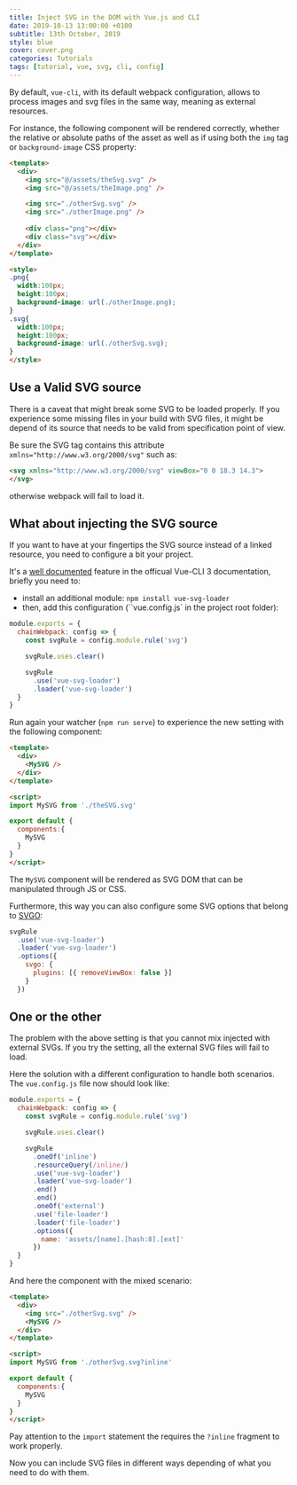 ```yaml
---
title: Inject SVG in the DOM with Vue.js and CLI
date: 2019-10-13 13:00:00 +0100
subtitle: 13th October, 2019
style: blue
cover: cover.png
categories: Tutorials
tags: [tutorial, vue, svg, cli, config]
---
```


By default, `vue-cli`, with its default webpack configuration, allows to process images and svg files in the same way, meaning as external resources.

For instance, the following component will be rendered correctly, whether the relative or absolute paths of the asset as well as if using both the `img` tag or `background-image` CSS property:

```html
<template>
  <div>
    <img src="@/assets/theSvg.svg" />
    <img src="@/assets/theImage.png" />

    <img src="./otherSvg.svg" />
    <img src="./otherImage.png" />
    
    <div class="png"></div>
    <div class="svg"></div>
  </div>
</template>

<style>
.png{
  width:100px;
  height:100px;
  background-image: url(./otherImage.png);
}
.svg{
  width:100px;
  height:100px;
  background-image: url(./otherSvg.svg);
}
</style>
```

## Use a Valid SVG source

There is a caveat that might break some SVG to be loaded properly. If you experience some missing files in your build with SVG files, it might be depend of its source that needs to be valid from specification point of view.

Be sure the SVG tag contains this attribute `xmlns="http://www.w3.org/2000/svg"` such as:

```html
<svg xmlns="http://www.w3.org/2000/svg" viewBox="0 0 18.3 14.3">
</svg>
```

otherwise webpack will fail to load it.

## What about injecting the SVG source

If you want to have at your fingertips the SVG source instead of a linked resource, you need to configure a bit your project.

It's a [well documented](https://www.npmjs.com/package/vue-svg-loader#vue-cli) feature in the officual Vue-CLI 3 documentation, briefly you need to:

- install an additional module: `npm install vue-svg-loader`
- then, add this configuration (``vue.config.js` in the project root folder):

```js
module.exports = {
  chainWebpack: config => {
    const svgRule = config.module.rule('svg')

    svgRule.uses.clear()

    svgRule
      .use('vue-svg-loader')
      .loader('vue-svg-loader')
  }
}
```

Run again your watcher (`npm run serve`) to experience the new setting with the following component:

```html
<template>
  <div>
    <MySVG />
  </div>
</template>

<script>
import MySVG from './theSVG.svg'

export default {
  components:{
    MySVG
  }
}
</script>

```

The `MySVG` component will be rendered as SVG DOM that can be manipulated through JS or CSS.

Furthermore, this way you can also configure some SVG options that belong to [SVGO](https://github.com/svg/svgo):

```js
svgRule
  .use('vue-svg-loader')
  .loader('vue-svg-loader')
  .options({
    svgo: {
      plugins: [{ removeViewBox: false }]
    }
  })
```

## One or the other

The problem with the above setting is that you cannot mix injected with external SVGs. If you try the setting, all the external SVG files will fail to load.

Here the solution with a different configuration to handle both scenarios. The `vue.config.js` file now should look like:

```js
module.exports = {
  chainWebpack: config => {
    const svgRule = config.module.rule('svg')

    svgRule.uses.clear()

    svgRule
      .oneOf('inline')
      .resourceQuery(/inline/)
      .use('vue-svg-loader')
      .loader('vue-svg-loader')
      .end()
      .end()
      .oneOf('external')
      .use('file-loader')
      .loader('file-loader')
      .options({
        name: 'assets/[name].[hash:8].[ext]'
      })
  }
}
```

And here the component with the mixed scenario:

```html
<template>
  <div>
    <img src="./otherSvg.svg" />
    <MySVG />
  </div>
</template>

<script>
import MySVG from './otherSvg.svg?inline'

export default {
  components:{
    MySVG
  }
}
</script>
```

Pay attention to the `import` statement the requires the `?inline` fragment to work properly.

Now you can include SVG files in different ways depending of what you need to do with them.